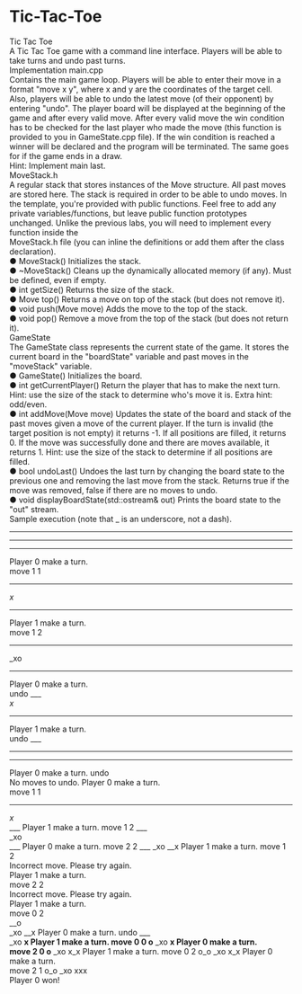 # Tic-Tac-Toe
Tic Tac Toe  
A Tic Tac Toe game with a command line interface. Players will be able to take turns and undo past turns.  
Implementation main.cpp  
Contains the main game loop. Players will be able to enter their move in a format "move x y", where x and y are the coordinates of the target cell. Also, players will be able to undo the latest move (of their opponent) by entering "undo". The player board will be displayed at the beginning of the game and after every valid move. After every valid move the win condition has to be checked for the last player who made the move (this function is provided to you in GameState.cpp file). If the win condition is reached a winner will be declared and the program will be terminated. The same goes for if the game ends in a draw.  
Hint: Implement main last.  
MoveStack.h  
A regular stack that stores instances of the Move structure. All past moves are stored here. The stack is required in order to be able to undo moves. In the template, you're provided with public functions. Feel free to add any private variables/functions, but leave public function prototypes unchanged. Unlike the previous labs, you will need to implement every function inside the  
MoveStack.h file (you can inline the definitions or add them after the class declaration).  
●	MoveStack() Initializes the stack.  
●	~MoveStack() Cleans up the dynamically allocated memory (if any). Must be defined, even if empty.  
●	int getSize() Returns the size of the stack.  
●	Move top() Returns a move on top of the stack (but does not remove it).  
●	void push(Move move) Adds the move to the top of the stack.  
●	void pop() Remove a move from the top of the stack (but does not return it).  
GameState  
The GameState class represents the current state of the game. It stores the current board in the  "boardState" variable and past moves in the "moveStack" variable.  
●	GameState() Initializes the board.  
●	int getCurrentPlayer() Return the player that has to make the next turn. Hint: use the size of the stack to determine who's move it is. Extra hint: odd/even.  
●	int addMove(Move move) Updates the state of the board and stack of the past moves given a move of the current player. If the turn is invalid (the target position is not empty) it returns -1. If all positions are filled, it returns 0. If the move was successfully done and there are moves available, it returns 1. Hint: use the size of the stack to determine if all positions are filled.  
●	bool undoLast() Undoes the last turn by changing the board state to the previous one and removing the last move from the stack. Returns true if the move was removed, false if there are no moves to undo.  
●	void displayBoardState(std::ostream& out) Prints the board state to the "out" stream.  
Sample execution (note that _ is an underscore, not a dash).  
___  
___  
___  
Player 0 make a turn.  
move 1 1  
___  
_x_  
___  
Player 1 make a turn.  
move 1 2  
___  
_xo  
___  
Player 0 make a turn.  
undo ___  
_x_  
___  
Player 1 make a turn.  
undo ___  
___  
___  
Player 0 make a turn. 
undo  
No moves to undo. Player 0 make a turn.  
move 1 1  
___  
_x_  
___ Player 1 make a turn.  move 1 2 ___  
_xo  
___ Player 0 make a turn.  move 2 2 ___  _xo  __x Player 1 make a 
turn.  move 1 2  
Incorrect move. Please try again.  
Player 1 make a turn.  
move 2 2  
Incorrect move. Please try again.  
Player 1 make a turn.  
move 0 2  
__o  
_xo  __x Player 0 make a turn.  undo ___  
_xo  __x Player 1 make a turn.  move 0 0 o__ _xo  __x Player 0 make a 
turn.  
move 2 0 o__ _xo x_x Player 1 make a turn.  move 0 2 o_o _xo x_x Player 0 make a turn.  
move 2 1  o_o _xo xxx  
Player 0 won!  
  
